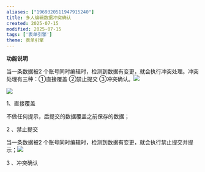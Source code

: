 ```yaml
---
aliases: ["1969320511947915240"]
title: 多人编辑数据冲突确认
created: 2025-07-15
modified: 2025-07-15
tags: ['表单引擎']
theme: 表单引擎
---
```


**功能说明**

当一条数据被2 个账号同时编辑时，检测到数据有变更，就会执行冲突处理。冲突处理有三种：①直接覆盖 ②禁止提交 ③冲突确认。![](https://myhelpdoc.oss-cn-heyuan.aliyuncs.com/mdimages/eafca1689544a7273a5d953b1d690f3b.jpg)

![](https://myhelpdoc.oss-cn-heyuan.aliyuncs.com/mdimages/b76be2802845ff5b63de35af416c14b7.jpg)

1、直接覆盖

不做任何提示，后提交的数据覆盖之前保存的数据；

2 、禁止提交

当一条数据被2 个账号同时编辑时，检测到数据有变更，就会执行禁止提交并提示；![](https://myhelpdoc.oss-cn-heyuan.aliyuncs.com/mdimages/9d3b55d77c135e39ca988ecf9157072f.jpg)

3 、冲突确认

